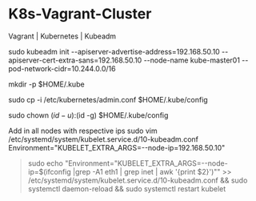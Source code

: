 # K8s-Vagrant-Cluster
Vagrant | Kubernetes | Kubeadm


sudo kubeadm init --apiserver-advertise-address=192.168.50.10 --apiserver-cert-extra-sans=192.168.50.10 --node-name kube-master01 --pod-network-cidr=10.244.0.0/16

mkdir -p $HOME/.kube

sudo cp -i /etc/kubernetes/admin.conf $HOME/.kube/config

sudo chown $(id -u):$(id -g) $HOME/.kube/config

Add in all nodes with respective ips
sudo vim /etc/systemd/system/kubelet.service.d/10-kubeadm.conf
Environment="KUBELET_EXTRA_ARGS=--node-ip=192.168.50.10"
> sudo echo "Environment="KUBELET_EXTRA_ARGS=--node-ip=$(ifconfig |grep -A1 eth1 | grep inet | awk '{print $2}')"" >> /etc/systemd/system/kubelet.service.d/10-kubeadm.conf && sudo systemctl daemon-reload && sudo systemctl restart kubelet
